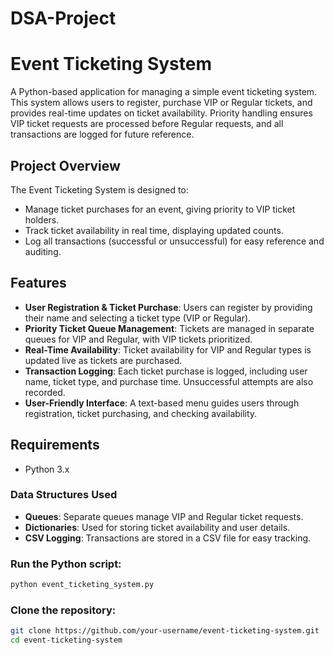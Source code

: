 # DSA-Project

# Event Ticketing System

A Python-based application for managing a simple event ticketing system. This system allows users to register, purchase VIP or Regular tickets, and provides real-time updates on ticket availability. Priority handling ensures VIP ticket requests are processed before Regular requests, and all transactions are logged for future reference.

## Project Overview

The Event Ticketing System is designed to:
- Manage ticket purchases for an event, giving priority to VIP ticket holders.
- Track ticket availability in real time, displaying updated counts.
- Log all transactions (successful or unsuccessful) for easy reference and auditing.

## Features

- **User Registration & Ticket Purchase**: Users can register by providing their name and selecting a ticket type (VIP or Regular).
- **Priority Ticket Queue Management**: Tickets are managed in separate queues for VIP and Regular, with VIP tickets prioritized.
- **Real-Time Availability**: Ticket availability for VIP and Regular types is updated live as tickets are purchased.
- **Transaction Logging**: Each ticket purchase is logged, including user name, ticket type, and purchase time. Unsuccessful attempts are also recorded.
- **User-Friendly Interface**: A text-based menu guides users through registration, ticket purchasing, and checking availability.

## Requirements

- Python 3.x

### Data Structures Used

- **Queues**: Separate queues manage VIP and Regular ticket requests.
- **Dictionaries**: Used for storing ticket availability and user details.
- **CSV Logging**: Transactions are stored in a CSV file for easy tracking.

### Run the Python script:

```bash
python event_ticketing_system.py
```

### Clone the repository:

```bash
git clone https://github.com/your-username/event-ticketing-system.git
cd event-ticketing-system
```

